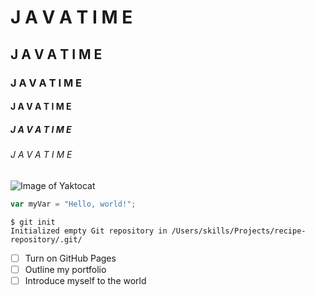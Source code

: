 # J A V A T I M E 
## J A V A T I M E
### J A V A T I M E
#### J A V A T I M E
##### J A V A T I M E
###### J A V A T I M E

![Image of Yaktocat](https://octodex.github.com/images/yaktocat.png)

``` javascript
var myVar = "Hello, world!";
```

```
$ git init
Initialized empty Git repository in /Users/skills/Projects/recipe-repository/.git/
```
- [ ] Turn on GitHub Pages
- [ ] Outline my portfolio
- [ ] Introduce myself to the world
